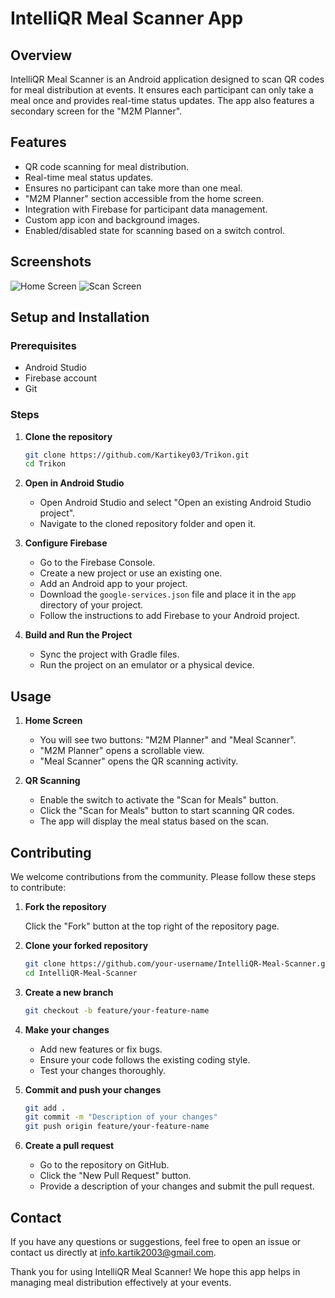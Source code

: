 # IntelliQR Meal Scanner App

## Overview

IntelliQR Meal Scanner is an Android application designed to scan QR codes for meal distribution at events. It ensures each participant can only take a meal once and provides real-time status updates. The app also features a secondary screen for the "M2M Planner".

## Features

- QR code scanning for meal distribution.
- Real-time meal status updates.
- Ensures no participant can take more than one meal.
- "M2M Planner" section accessible from the home screen.
- Integration with Firebase for participant data management.
- Custom app icon and background images.
- Enabled/disabled state for scanning based on a switch control.

## Screenshots

![Home Screen](screenshots/home_screen.png)
![Scan Screen](screenshots/scan_screen.png)

## Setup and Installation

### Prerequisites

- Android Studio
- Firebase account
- Git

### Steps

1. **Clone the repository**

   ```sh
   git clone https://github.com/Kartikey03/Trikon.git
   cd Trikon
   ```

2. **Open in Android Studio**
   - Open Android Studio and select "Open an existing Android Studio project".
   - Navigate to the cloned repository folder and open it.

3. **Configure Firebase**
   - Go to the Firebase Console.
   - Create a new project or use an existing one.
   - Add an Android app to your project.
   - Download the `google-services.json` file and place it in the `app` directory of your project.
   - Follow the instructions to add Firebase to your Android project.

4. **Build and Run the Project**
   - Sync the project with Gradle files.
   - Run the project on an emulator or a physical device.

## Usage

1. **Home Screen**
   - You will see two buttons: "M2M Planner" and "Meal Scanner".
   - "M2M Planner" opens a scrollable view.
   - "Meal Scanner" opens the QR scanning activity.

2. **QR Scanning**
   - Enable the switch to activate the "Scan for Meals" button.
   - Click the "Scan for Meals" button to start scanning QR codes.
   - The app will display the meal status based on the scan.

## Contributing

We welcome contributions from the community. Please follow these steps to contribute:

1. **Fork the repository**

   Click the "Fork" button at the top right of the repository page.

2. **Clone your forked repository**

   ```sh
   git clone https://github.com/your-username/IntelliQR-Meal-Scanner.git
   cd IntelliQR-Meal-Scanner
   ```

3. **Create a new branch**

   ```sh
   git checkout -b feature/your-feature-name
   ```

4. **Make your changes**

   - Add new features or fix bugs.
   - Ensure your code follows the existing coding style.
   - Test your changes thoroughly.

5. **Commit and push your changes**

   ```sh
   git add .
   git commit -m "Description of your changes"
   git push origin feature/your-feature-name
   ```

6. **Create a pull request**

   - Go to the repository on GitHub.
   - Click the "New Pull Request" button.
   - Provide a description of your changes and submit the pull request.

## Contact
If you have any questions or suggestions, feel free to open an issue or contact us directly at info.kartik2003@gmail.com.

Thank you for using IntelliQR Meal Scanner! We hope this app helps in managing meal distribution effectively at your events.
